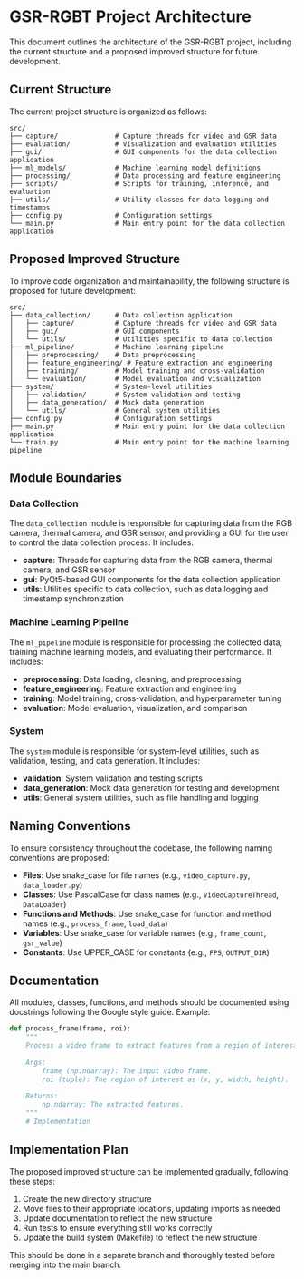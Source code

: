 # GSR-RGBT Project Architecture

This document outlines the architecture of the GSR-RGBT project, including the current structure and a proposed improved structure for future development.

## Current Structure

The current project structure is organized as follows:

```
src/
├── capture/              # Capture threads for video and GSR data
├── evaluation/           # Visualization and evaluation utilities
├── gui/                  # GUI components for the data collection application
├── ml_models/            # Machine learning model definitions
├── processing/           # Data processing and feature engineering
├── scripts/              # Scripts for training, inference, and evaluation
├── utils/                # Utility classes for data logging and timestamps
├── config.py             # Configuration settings
└── main.py               # Main entry point for the data collection application
```

## Proposed Improved Structure

To improve code organization and maintainability, the following structure is proposed for future development:

```
src/
├── data_collection/      # Data collection application
│   ├── capture/          # Capture threads for video and GSR data
│   ├── gui/              # GUI components
│   └── utils/            # Utilities specific to data collection
├── ml_pipeline/          # Machine learning pipeline
│   ├── preprocessing/    # Data preprocessing
│   ├── feature_engineering/ # Feature extraction and engineering
│   ├── training/         # Model training and cross-validation
│   └── evaluation/       # Model evaluation and visualization
├── system/               # System-level utilities
│   ├── validation/       # System validation and testing
│   ├── data_generation/  # Mock data generation
│   └── utils/            # General system utilities
├── config.py             # Configuration settings
├── main.py               # Main entry point for the data collection application
└── train.py              # Main entry point for the machine learning pipeline
```

## Module Boundaries

### Data Collection

The `data_collection` module is responsible for capturing data from the RGB camera, thermal camera, and GSR sensor, and providing a GUI for the user to control the data collection process. It includes:

- **capture**: Threads for capturing data from the RGB camera, thermal camera, and GSR sensor
- **gui**: PyQt5-based GUI components for the data collection application
- **utils**: Utilities specific to data collection, such as data logging and timestamp synchronization

### Machine Learning Pipeline

The `ml_pipeline` module is responsible for processing the collected data, training machine learning models, and evaluating their performance. It includes:

- **preprocessing**: Data loading, cleaning, and preprocessing
- **feature_engineering**: Feature extraction and engineering
- **training**: Model training, cross-validation, and hyperparameter tuning
- **evaluation**: Model evaluation, visualization, and comparison

### System

The `system` module is responsible for system-level utilities, such as validation, testing, and data generation. It includes:

- **validation**: System validation and testing scripts
- **data_generation**: Mock data generation for testing and development
- **utils**: General system utilities, such as file handling and logging

## Naming Conventions

To ensure consistency throughout the codebase, the following naming conventions are proposed:

- **Files**: Use snake_case for file names (e.g., `video_capture.py`, `data_loader.py`)
- **Classes**: Use PascalCase for class names (e.g., `VideoCaptureThread`, `DataLoader`)
- **Functions and Methods**: Use snake_case for function and method names (e.g., `process_frame`, `load_data`)
- **Variables**: Use snake_case for variable names (e.g., `frame_count`, `gsr_value`)
- **Constants**: Use UPPER_CASE for constants (e.g., `FPS`, `OUTPUT_DIR`)

## Documentation

All modules, classes, functions, and methods should be documented using docstrings following the Google style guide. Example:

```python
def process_frame(frame, roi):
    """
    Process a video frame to extract features from a region of interest.
    
    Args:
        frame (np.ndarray): The input video frame.
        roi (tuple): The region of interest as (x, y, width, height).
        
    Returns:
        np.ndarray: The extracted features.
    """
    # Implementation
```

## Implementation Plan

The proposed improved structure can be implemented gradually, following these steps:

1. Create the new directory structure
2. Move files to their appropriate locations, updating imports as needed
3. Update documentation to reflect the new structure
4. Run tests to ensure everything still works correctly
5. Update the build system (Makefile) to reflect the new structure

This should be done in a separate branch and thoroughly tested before merging into the main branch.